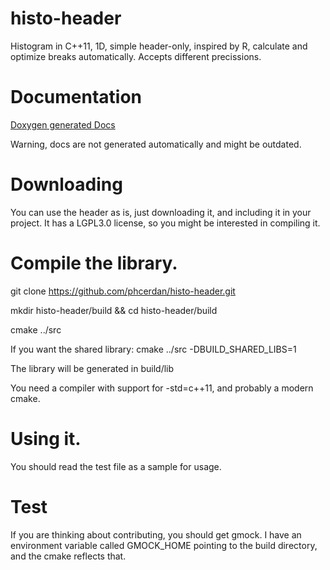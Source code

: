 # histo-header
Histogram in C++11, 1D, simple header-only, inspired by R, calculate and optimize breaks automatically. Accepts different precissions.
# Documentation

[Doxygen generated Docs](http://phcerdan.github.io/histo-header/docs/html/index.html)

Warning, docs are not generated automatically and might be outdated.

# Downloading
You can use the header as is, just downloading it, and including it in your project.
It has a LGPL3.0 license, so you might be interested in compiling it.

# Compile the library.
git clone https://github.com/phcerdan/histo-header.git

mkdir histo-header/build && cd histo-header/build

cmake ../src

If you want the shared library:
cmake ../src -DBUILD_SHARED_LIBS=1

The library will be generated in build/lib

You need a compiler with support for -std=c++11, and probably a modern cmake.

# Using it.
You should read the test file as a sample for usage.

# Test
If you are thinking about contributing, you should get gmock.
I have an environment variable called GMOCK_HOME pointing to the build directory, and the cmake reflects that.
